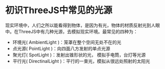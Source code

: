 # 初识ThreeJS中常见的光源

现实环境中，人们之所以能看得到物体，是因为有光，物体的材质反射光到人眼中。在ThreeJS中有几种光源，去模拟现实环境。最常见的四种为：

- 环境光( AmbientLight )：笼罩在整个空间无处不在的光
- 点光源( PointLight )：向四面八方发射的单点光源
- 聚光灯( SpotLight )：发射出锥形状的光， 模拟手电筒，台灯等光源
- 平行光( DirectinalLight )：平行的一束光，模拟从很远处照射的太阳光
